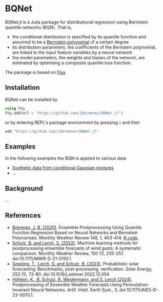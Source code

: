 #  BQNet 
BQNet.jl is a Julia package for distributional regression using Bernstein quantile networks (BQN). That is,
* the conditional distribution is specified by its quantile function and assumed to be a [Bernstein polynomial](https://en.wikipedia.org/wiki/Bernstein_polynomial) of a certain degree
* its distribution parameters, the coefficients of the Bernstein polynomial, are linked to the input feature variables by a neural network
* the model parameters, the weights and biases of the network, are estimated by optimising a composite quantile loss function.

The package is based on [Flux](https://fluxml.ai/).


##  Installation
BQNet can be installed by
```julia
using Pkg
Pkg.add(url = "https://github.com/jbbremnes/BQNet.jl")
```
or by entering REPL's package environment by pressing `]` and then
```julia
add "https://github.com/jbbremnes/BQNet.jl"
```

##  Examples
In the following examples the BQN is applied to various data
* [Synthetic data from conditional Gaussian mixtures](./src/examples/mixture_normal.md)
* ...

##  Background
... 


##  References
* [Bremnes, J. B. (2020)](https://doi.org/10.1175/MWR-D-19-0227.1). Ensemble Postprocessing Using Quantile Function Regression Based on Neural Networks and Bernstein Polynomials. Monthly Weather Review 148, 1, 403-414. [R code](https://github.com/jbbremnes/bqn_mwr).
* [Schulz, B. and Lerch, S. (2022)](https://doi.org/10.1175/MWR-D-21-0150.1). Machine learning methods for postprocessing ensemble forecasts of wind gusts: A systematic comparison. Monthly Weather Review, 150 (1), 235-257. doi:10.1175/MWR-D-21-0150.1
* [Gneiting, T., Lerch, S. and Schulz, B. (2023)](https://doi.org/10.1016/j.solener.2022.12.054). Probabilistic solar forecasting: Benchmarks, post-processing, verification. Solar Energy, 252 (1), 72-80. doi:10.1016/j.solener.2022.12.054
* [Höhlein, K., B. Schulz, R. Westermann, and S. Lerch (2024)](https://doi.org/10.1175/AIES-D-23-0070.1). Postprocessing of Ensemble Weather Forecasts Using Permutation-Invariant Neural Networks. Artif. Intell. Earth Syst., 3, doi:10.1175/AIES-D-23-0070.1.
